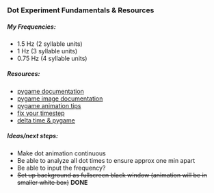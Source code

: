 ### Dot Experiment Fundamentals & Resources

##### My Frequencies:
- 1.5 Hz (2 syllable units)
- 1 Hz (3 syllable units)
- 0.75 Hz (4 syllable units)

##### Resources:
- [pygame documentation](https://www.pygame.org/docs/)
- [pygame image documentation](https://www.pygame.org/docs/ref/image.html)
- [pygame animation tips](https://www.cs.ucsb.edu/~pconrad/cs5nm/topics/pygame/drawing/)
- [fix your timestep](https://gafferongames.com/post/fix_your_timestep/)
- [delta time & pygame](https://www.reddit.com/r/pygame/comments/3blsr3/jittering_movement/)

##### Ideas/next steps:
- Make dot animation continuous
- Be able to analyze all dot times to ensure approx one min apart
- Be able to input the frequency?
- ~~Set up background as fullscreen black window (animation will be in smaller white box)~~ **DONE**
